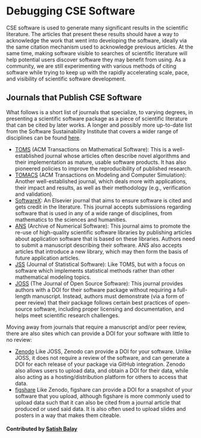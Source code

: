 # Debugging CSE Software

CSE software is used to generate many significant results
in the scientific literature.
The articles that present these results should have a way
to acknowledge the work that went
into developing the software, ideally via the same citation
mechanism used to acknowledge previous articles.
At the same time, making software visible to searches
of scientific literature will help potential users discover
software they may benefit from using.
As a community, we are still experimenting with various
methods of citing software while trying to keep up with the
rapidly accelerating scale, pace, and visibility
of scientific software development.

## Journals that Publish CSE Software

What follows is a short list of journals that specialize,
to varying degrees, in presenting a scientific software package as a
piece of scientific literature that can be cited by later works.
A longer and possibly more up-to-date list from the Software
Sustainability Institute that covers a wider
range of disciplines can be found [here](https://www.software.ac.uk/which-journals-should-i-publish-my-software).

 - [TOMS](http://toms.acm.org) (ACM Transactions on Mathematical Software):
   This is a well-established journal whose articles often describe
   novel algorithms and their implementation as mature, usable
   software products.
   It has also pioneered policies to improve the reproducibility
   of published research.
 - [TOMACS](http://tomacs.acm.org/about.cfm) (ACM Transactions on Modeling and Computer Simulation):
   Another well-established journal, which deals more with applications,
   their impact and results, as well as their methodology
   (e.g., verification and validation).
 - [SoftwareX](https://www.journals.elsevier.com/softwarex/):
   An Elsevier journal that aims to ensure software
   is cited and gets credit in the literature.
   This journal accepts submissions regarding software that is used
   in any of a wide range of disciplines, from mathematics to the
   sciences and humanities.
 - [ANS](http://journals.ub.uni-heidelberg.de/index.php/ans/) (Archive of Numerical Software):
   This journal aims to promote the re-use of high-quality scientific
   software libraries by publishing articles about application software
   that is based on these libraries.
   Authors need to submit a manuscript describing their software.
   ANS also accepts articles that introduce a new library, which may
   then form the basis of future application articles.
 - [JSS](https://www.jstatsoft.org/index) (Journal of Statistical Software):
   Like TOMS, but with a focus on software which implements statistical
   methods rather than other mathematical modeling topics.
 - [JOSS](http://joss.theoj.org) (The Journal of Open Source Software): This journal provides
   authors with a DOI for their software package without requiring a
   full-length manuscript.
   Instead, authors must demonstrate (via a form of peer review) that
   their package follows certain best practices of open-source software,
   including proper licensing and documentation,
   and helps meet scientific research challenges.

Moving away from journals that require a manuscript and/or peer review, there are also
sites which can provide a DOI for your software with little to no review:
 - [Zenodo](https://zenodo.org)
   Like JOSS, Zenodo can provide a DOI for your software.
   Unlike JOSS, it does not require a review of the software,
   and can generate a DOI for each release of your package via GitHub
   integration.
   Zenodo also allows users to upload data, and obtain a DOI for their
   data, while also acting as a hosting/distribution platform for others
   to access that data.
 - [figshare](https://figshare.com)
   Like Zenodo, figshare can provide a DOI for a snapshot of your software
   that you upload, although figshare is more commonly used to upload data
   such that it can also be cited from a journal article that produced or
   used said data.
   It is also often used to upload slides and posters in a way that makes them
   citeable.

#### Contributed by [Satish Balay](https://github.com/balay "Satish Balay")

<!---
Publish: no
Categories: Development
Topics: debugging
Tags:
Level: 2
Prerequisites: defaults
Aggregate: none
--->
